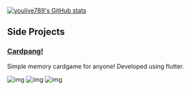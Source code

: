 [![youlive789's GitHub stats](https://github-readme-stats.vercel.app/api?username=youlive789&show_icons=true&theme=radical)](https://github.com/youlive789/github-readme-stats)

## Side Projects
### [Cardpang!](https://play.google.com/store/apps/details?id=com.shootsir.cardpang)
Simple memory cardgame for anyone! Developed using flutter.

![img](https://play-lh.googleusercontent.com/mt3n9AYcu_EP6goAxQ2CmjQjhgeh2mrEzF2Lyir7h8uI3DfBHNwsJvZG6z1GHz1j3I61=w526-h296-rw)
![img](https://play-lh.googleusercontent.com/N8f9IlKtNvxlwJ9MwLVyK6A4BftOtMopQMatIXf0u-Iahe05ACv_GDNI0th5redgYtI=w526-h296-rw)
![img](https://play-lh.googleusercontent.com/NQIIuAqzHFNenTG3r42JBBulutabXaV1IPajwcMeybgxSzW5dziU9gl3kD4VXDBMwI8=w526-h296-rw)
